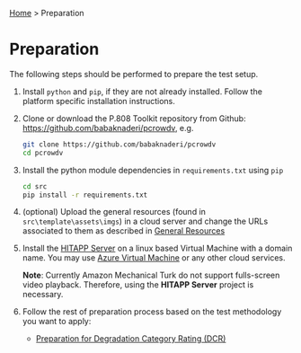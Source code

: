 [Home](../README.md) > Preparation
# Preparation

The following steps should be performed to prepare the test setup.

1. Install `python` and `pip`, if they are not already installed. Follow the platform specific installation instructions.

1. Clone or download the P.808 Toolkit repository from Github: https://github.com/babaknaderi/pcrowdv, e.g.

    ```bash
    git clone https://github.com/babaknaderi/pcrowdv
    cd pcrowdv
    ```

1. Install the python module dependencies in `requirements.txt` using `pip`

    ```bash
    cd src
    pip install -r requirements.txt
    ```
    
1. (optional) Upload the general resources (found in `src\template\assets\imgs`) in a cloud server and change the 
URLs associated to them as described in [General Resources](general_res.md)

1. Install the [HITAPP Server](https://github.com/babaknaderi/hitapp_server) on a linux based Virtual Machine with a domain name.
You may use [Azure Virtual Machine](https://azure.microsoft.com/en-us/services/virtual-machines/) or any other cloud services. 
 
     **Note**: Currently Amazon Mechanical Turk do not support fulls-screen video playback. Therefore, using the **HITAPP Server**
      project is necessary. 

1.  Follow the rest of preparation process based on the test methodology you want to apply:    
    - [Preparation for Degradation Category Rating (DCR)](prep_dcr.md)

